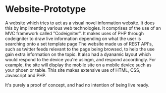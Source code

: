 # Website-Prototype
A website which tries to act as a visual novel information website. It does this by implimenting various web technologies.
It comprises of the use of an MVC framework called "Codeigniter".
It makes uses of PHP through codeigniter to draw live information depending on what the user is searching onto a set template page
The website made us of REST API's, such as twitter feeds relevant to the page being browsed, to help the use gain extra information on the topic.
It also had a dyanamic layout which would respond to the device you're usingm, and respond accordingly.
For example, the site will display the mobile site on a mobile device such as your phoen or table. 
This site makes extensive use of HTML, CSS, Javascript and PHP.

It's purely a proof of concept, and had no intention of being live ready.
